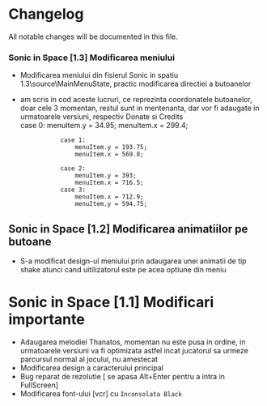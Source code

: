# Changelog
All notable changes will be documented in this file.

### Sonic in Space [1.3] Modificarea meniului
   - Modificarea meniului din fisierul Sonic in spatiu 1.3\source\MainMenuState, practic modificarea directiei a butoanelor
   - am scris in cod aceste lucruri, ce reprezinta coordonatele butoanelor, doar cele 3 momentan, restul sunt in mentenanta, dar vor fi adaugate in urmatoarele versiuni, respectiv Donate si Credits 			
					case 0: 
						menuItem.y = 34.95;
						menuItem.x = 299.4;

					case 1: 
						menuItem.y = 193.75;
						menuItem.x = 569.8;

					case 2:
						menuItem.y = 393;
						menuItem.x = 716.5;
					case 3:
						menuItem.x = 712.9;
						menuItem.y = 594.75;
 ## Sonic in Space [1.2] Modificarea animatiilor pe butoane
 - S-a modificat design-ul meniului prin adaugarea unei animatii de tip shake atunci cand uitilizatorul este pe acea optiune din meniu
 #  Sonic in Space [1.1] Modificari importante
 - Adaugarea melodiei Thanatos, momentan nu este pusa in ordine, in urmatoarele versiuni va fi optimizata astfel incat jucatorul sa urmeze parcursul normal al jocului, nu amestecat
 - Modificarea design a caracterului principal
 - Bug reparat de rezolutie [ se apasa Alt+Enter pentru a intra in FullScreen]
 - Modificarea font-ului [vcr] cu ```Inconsolata Black```
